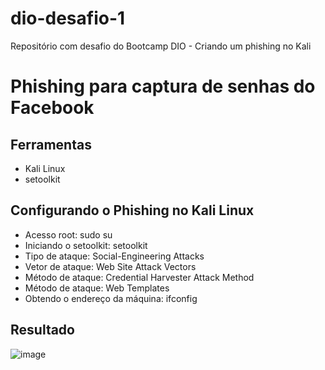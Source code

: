# dio-desafio-1
Repositório com desafio do Bootcamp DIO - Criando um phishing no Kali

# Phishing para captura de senhas do Facebook
## Ferramentas
- Kali Linux
- setoolkit
## Configurando o Phishing no Kali Linux
- Acesso root: sudo su
- Iniciando o setoolkit: setoolkit
- Tipo de ataque: Social-Engineering Attacks
- Vetor de ataque: Web Site Attack Vectors
- Método de ataque: Credential Harvester Attack Method 
- Método de ataque: Web Templates
- Obtendo o endereço da máquina: ifconfig

## Resultado

![image](https://user-images.githubusercontent.com/36033735/236814751-ad62d1b0-1a41-4a68-9116-9343c6f533aa.png)

